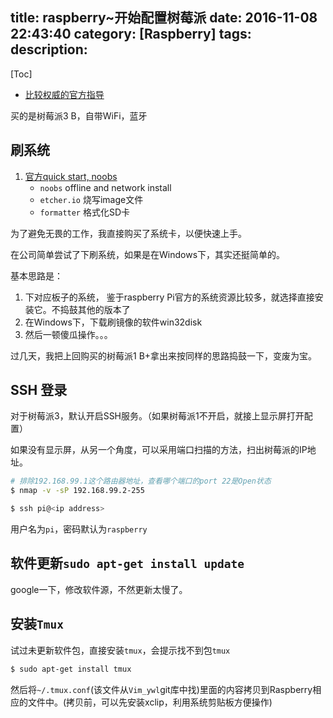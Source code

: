 title: raspberry~开始配置树莓派
date: 2016-11-08 22:43:40
category: [Raspberry]
tags:
description:
---
[Toc]

* [比较权威的官方指导](http://elinux.org/RPi_Easy_SD_Card_Setup)

买的是树莓派3 B，自带WiFi，蓝牙

## 刷系统

1. [官方quick start, noobs](https://www.raspberrypi.org/learning/software-guide/quickstart/)
    * `noobs` offline and network install
    * `etcher.io` 烧写image文件
    * `formatter` 格式化SD卡

为了避免无畏的工作，我直接购买了系统卡，以便快速上手。

在公司简单尝试了下刷系统，如果是在Windows下，其实还挺简单的。


基本思路是：
1.  下对应板子的系统，
    鉴于raspberry Pi官方的系统资源比较多，就选择直接安装它。不捣鼓其他的版本了
2.  在Windows下，下载刷镜像的软件win32disk 
3.  然后一顿傻瓜操作。。。

过几天，我把上回购买的树莓派1 B+拿出来按同样的思路捣鼓一下，变废为宝。


## SSH 登录

对于树莓派3，默认开启SSH服务。（如果树莓派1不开启，就接上显示屏打开配置）

如果没有显示屏，从另一个角度，可以采用端口扫描的方法，扫出树莓派的IP地址。

```bash
# 排除192.168.99.1这个路由器地址，查看哪个端口的port 22是Open状态
$ nmap -v -sP 192.168.99.2-255
```

```bash
$ ssh pi@<ip address>
```
用户名为`pi`，密码默认为`raspberry`

## 软件更新`sudo apt-get install update`

google一下，修改软件源，不然更新太慢了。


## 安装`Tmux`

试过未更新软件包，直接安装`tmux`，会提示找不到包`tmux`

```bash
$ sudo apt-get install tmux
```

然后将`~/.tmux.conf`(该文件从`Vim_ywl`git库中找)里面的内容拷贝到Raspberry相应的文件中。(拷贝前，可以先安装xclip，利用系统剪贴板方便操作)



